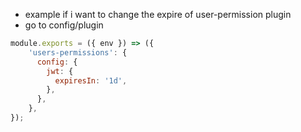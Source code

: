 - example if i want to change the expire of user-permission  plugin
- go to config/plugin
```js
module.exports = ({ env }) => ({
    'users-permissions': {
      config: {
        jwt: {
          expiresIn: '1d',
        },
      },
    },
});
```